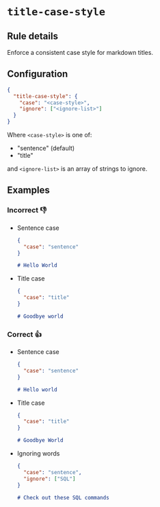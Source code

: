 # `title-case-style`

## Rule details

Enforce a consistent case style for markdown titles.

## Configuration

```json
{
  "title-case-style": {
    "case": "<case-style>",
    "ignore": ["<ignore-list>"]
  }
}
```

Where `<case-style>` is one of:

- "sentence" (default)
- "title"

and `<ignore-list>` is an array of strings to ignore.

## Examples

### Incorrect 👎

- Sentence case

  ```json
  {
    "case": "sentence"
  }
  ```

  ```md
  # Hello World
  ```

- Title case

  ```json
  {
    "case": "title"
  }
  ```

  ```md
  # Goodbye world
  ```

### Correct 👍

- Sentence case

  ```json
  {
    "case": "sentence"
  }
  ```

  ```md
  # Hello world
  ```

- Title case

  ```json
  {
    "case": "title"
  }
  ```

  ```md
  # Goodbye World
  ```

- Ignoring words

  ```json
  {
    "case": "sentence",
    "ignore": ["SQL"]
  }
  ```

  ```md
  # Check out these SQL commands
  ```
